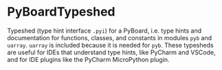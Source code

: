 # PyBoardTypeshed

Typeshed (type hint interface `.pyi`) for a PyBoard, i.e. type hints and documentation for functions, classes, and constants in modules `pyb` and `uarray`.
`uarray` is included because it is needed for `pyb`.
These typesheds are useful for IDEs that understand type hints, like PyCharm and VSCode, and for IDE plugins like the PyCharm MicroPython plugin.
